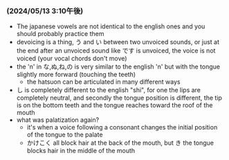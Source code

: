 ### (2024/05/13 3:10午後)
- The japanese vowels are not identical to the english ones and you should probably practice them
- devoicing is a thing, う and い between two unvoiced sounds, or just at the end after an unvoiced sound like です is unvoiced, the voice is not voiced (your vocal chords don't move)
- the 'n' in な,ぬ,ね,の is very similar to the english 'n' but with the tongue slightly more forward (touching the teeth)
  - the hatsuon can be articulated in many different ways
- し is completely different to the english "shi", for one the lips are completely neutral, and secondly the tongue position is different, the tip is on the bottom teeth and the tongue reaches toward the roof of the mouth
- what was palatization again?
  - it's when a voice following a consonant changes the initial position of the tongue to the palate
  - かけこく all block hair at the back of the mouth, but き the tongue blocks hair in the middle of the mouth
